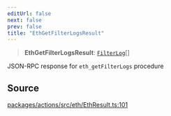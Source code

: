```yaml
---
editUrl: false
next: false
prev: false
title: "EthGetFilterLogsResult"
---
```


> **EthGetFilterLogsResult**: [`FilterLog`](/reference/tevm/actions/type-aliases/filterlog-1/)[]

JSON-RPC response for `eth_getFilterLogs` procedure

## Source

[packages/actions/src/eth/EthResult.ts:101](https://github.com/evmts/tevm-monorepo/blob/main/packages/actions/src/eth/EthResult.ts#L101)
